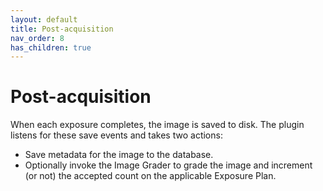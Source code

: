 ```yaml
---
layout: default
title: Post-acquisition
nav_order: 8
has_children: true
---
```


# Post-acquisition

When each exposure completes, the image is saved to disk.  The plugin listens for these save events and takes two actions:
* Save metadata for the image to the database.
* Optionally invoke the Image Grader to grade the image and increment (or not) the accepted count on the applicable Exposure Plan.
